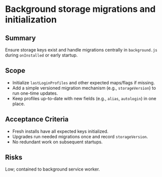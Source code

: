 # Background storage migrations and initialization

## Summary
Ensure storage keys exist and handle migrations centrally in `background.js` during `onInstalled` or early startup.

## Scope
- Initialize `lastLoginProfiles` and other expected maps/flags if missing.
- Add a simple versioned migration mechanism (e.g., `storageVersion`) to run one-time updates.
- Keep profiles up-to-date with new fields (e.g., `alias`, `autologin`) in one place.

## Acceptance Criteria
- Fresh installs have all expected keys initialized.
- Upgrades run needed migrations once and record `storageVersion`.
- No redundant work on subsequent startups.

## Risks
Low; contained to background service worker.
